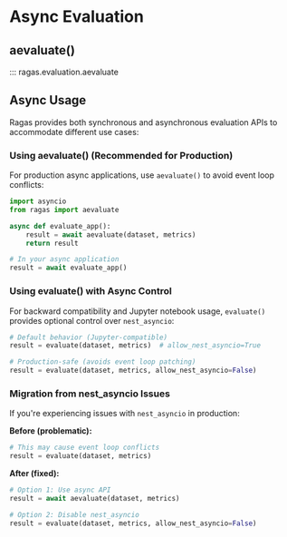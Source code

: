 # Async Evaluation

## aevaluate()

::: ragas.evaluation.aevaluate

## Async Usage

Ragas provides both synchronous and asynchronous evaluation APIs to accommodate different use cases:

### Using aevaluate() (Recommended for Production)

For production async applications, use `aevaluate()` to avoid event loop conflicts:

```python
import asyncio
from ragas import aevaluate

async def evaluate_app():
    result = await aevaluate(dataset, metrics)
    return result

# In your async application
result = await evaluate_app()
```

### Using evaluate() with Async Control

For backward compatibility and Jupyter notebook usage, `evaluate()` provides optional control over `nest_asyncio`:

```python
# Default behavior (Jupyter-compatible)
result = evaluate(dataset, metrics)  # allow_nest_asyncio=True

# Production-safe (avoids event loop patching)
result = evaluate(dataset, metrics, allow_nest_asyncio=False)
```

### Migration from nest_asyncio Issues

If you're experiencing issues with `nest_asyncio` in production:

**Before (problematic):**
```python
# This may cause event loop conflicts
result = evaluate(dataset, metrics)
```

**After (fixed):**
```python
# Option 1: Use async API
result = await aevaluate(dataset, metrics)

# Option 2: Disable nest_asyncio
result = evaluate(dataset, metrics, allow_nest_asyncio=False)
```
